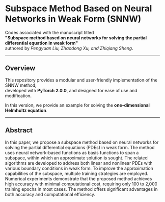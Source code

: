 # Subspace Method Based on Neural Networks in Weak Form (SNNW)

Codes associated with the manuscript titled  
**"Subspace method based on neural networks for solving the partial differential equation in weak form"**  
authored by *Pengyuan Liu, Zhaodong Xu, and Zhiqiang Sheng*.  

---

## Overview
This repository provides a modular and user-friendly implementation of the SNNW method,  
developed with **PyTorch 2.0.0**, and designed for ease of use and modification.  

In this version, we provide an example for solving the **one-dimensional Helmholtz equation**.    

---

## Abstract
In this paper, we propose a subspace method based on neural networks for solving the partial differential equations (PDEs) in weak form.
The method uses neural network-based functions as basis functions to span a subspace, within which an approximate solution is sought. 
The related algorithms are developed to address both linear and nonlinear PDEs with various boundary conditions in weak form.
To improve the approximation capabilities of the subspace, multiple training strategies are employed.
Numerical experiments demonstrate that the proposed method achieves high accuracy with minimal computational cost, requiring only 100 to 2,000 training epochs in most cases. The method offers significant advantages in both accuracy and computational efficiency.
